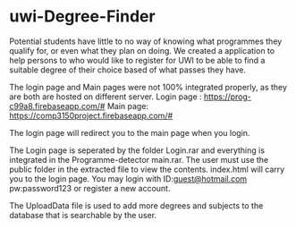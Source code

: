 # uwi-Degree-Finder
Potential students have little to no way of knowing what programmes they qualify for, or even what they plan on doing.
We created a application to help persons to who would like to register for UWI to be able to find a suitable degree of their choice based of what passes they have.

The login page and Main pages were not 100% integrated properly, as they are both are hosted on different server.
Login page : https://prog-c99a8.firebaseapp.com/#
Main page:  https://comp3150project.firebaseapp.com/#

The login page will redirect you to the main page when you login.

The Login page is seperated by the folder Login.rar and everything is integrated in the Programme-detector main.rar. The user must use the public folder in the extracted file to view the contents. index.html will carry you to the login page. You may login with ID:guest@hotmail.com  pw:password123 or register a new account.


The UploadData file is used to add more degrees and subjects to the database that is searchable by the user.
